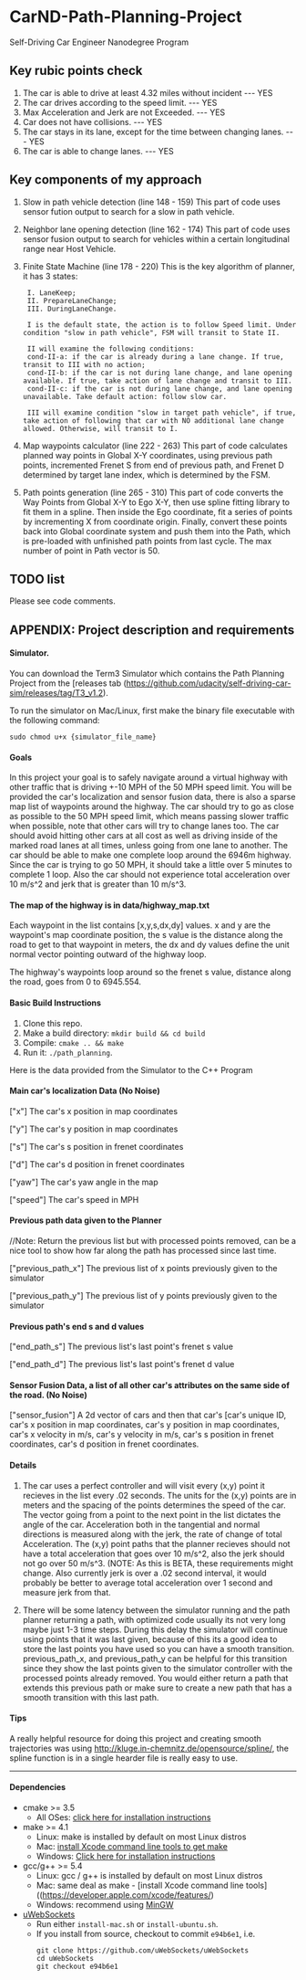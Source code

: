 # CarND-Path-Planning-Project
Self-Driving Car Engineer Nanodegree Program

## Key rubic points check
1. The car is able to drive at least 4.32 miles without incident             --- YES
2. The car drives according to the speed limit.                              --- YES
3. Max Acceleration and Jerk are not Exceeded.                               --- YES
4. Car does not have collisions.                                             --- YES
5. The car stays in its lane, except for the time between changing lanes.    --- YES
6. The car is able to change lanes.                                          --- YES

## Key components of my approach
1. Slow in path vehicle detection (line 148 - 159)
This part of code uses sensor fution output to search for a slow in path vehicle.

2. Neighbor lane opening detection (line 162 - 174)
This part of code uses sensor fusion output to search for vehicles within a certain longitudinal range near Host Vehicle.

3. Finite State Machine (line 178 - 220)
This is the key algorithm of planner, it has 3 states:

        I. LaneKeep;
        II. PrepareLaneChange;
        III. DuringLaneChange.

        I is the default state, the action is to follow Speed limit. Under condition "slow in path vehicle", FSM will transit to State II.

        II will examine the following conditions:
        cond-II-a: if the car is already during a lane change. If true, transit to III with no action;
        cond-II-b: if the car is not during lane change, and lane opening available. If true, take action of lane change and transit to III.
        cond-II-c: if the car is not during lane change, and lane opening unavailable. Take default action: follow slow car.

        III will examine condition "slow in target path vehicle", if true, take action of following that car with NO additional lane change allowed. Otherwise, will transit to I.

4. Map waypoints calculator (line 222 - 263)
This part of code calculates planned way points in Global X-Y coordinates, using previous path points, incremented Frenet S from end of previous path, and Frenet D determined by target lane index, which is determined by the FSM.

5. Path points generation (line 265 - 310)
This part of code converts the Way Points from Global X-Y to Ego X-Y, then use spline fitting library to fit them in a spline. Then inside the Ego coordinate, fit a series of points by incrementing X from coordinate origin. Finally, convert these points back into Global coordinate system and push them into the Path, which is pre-loaded with unfinished path points from last cycle. The max number of point in Path vector is 50.

## TODO list
Please see code comments.


## APPENDIX: Project description and requirements
   
#### Simulator.
You can download the Term3 Simulator which contains the Path Planning Project from the [releases tab (https://github.com/udacity/self-driving-car-sim/releases/tag/T3_v1.2).  

To run the simulator on Mac/Linux, first make the binary file executable with the following command:
```shell
sudo chmod u+x {simulator_file_name}
```

#### Goals
In this project your goal is to safely navigate around a virtual highway with other traffic that is driving +-10 MPH of the 50 MPH speed limit. You will be provided the car's localization and sensor fusion data, there is also a sparse map list of waypoints around the highway. The car should try to go as close as possible to the 50 MPH speed limit, which means passing slower traffic when possible, note that other cars will try to change lanes too. The car should avoid hitting other cars at all cost as well as driving inside of the marked road lanes at all times, unless going from one lane to another. The car should be able to make one complete loop around the 6946m highway. Since the car is trying to go 50 MPH, it should take a little over 5 minutes to complete 1 loop. Also the car should not experience total acceleration over 10 m/s^2 and jerk that is greater than 10 m/s^3.

#### The map of the highway is in data/highway_map.txt
Each waypoint in the list contains  [x,y,s,dx,dy] values. x and y are the waypoint's map coordinate position, the s value is the distance along the road to get to that waypoint in meters, the dx and dy values define the unit normal vector pointing outward of the highway loop.

The highway's waypoints loop around so the frenet s value, distance along the road, goes from 0 to 6945.554.

#### Basic Build Instructions

1. Clone this repo.
2. Make a build directory: `mkdir build && cd build`
3. Compile: `cmake .. && make`
4. Run it: `./path_planning`.

Here is the data provided from the Simulator to the C++ Program

#### Main car's localization Data (No Noise)

["x"] The car's x position in map coordinates

["y"] The car's y position in map coordinates

["s"] The car's s position in frenet coordinates

["d"] The car's d position in frenet coordinates

["yaw"] The car's yaw angle in the map

["speed"] The car's speed in MPH

#### Previous path data given to the Planner

//Note: Return the previous list but with processed points removed, can be a nice tool to show how far along
the path has processed since last time. 

["previous_path_x"] The previous list of x points previously given to the simulator

["previous_path_y"] The previous list of y points previously given to the simulator

#### Previous path's end s and d values 

["end_path_s"] The previous list's last point's frenet s value

["end_path_d"] The previous list's last point's frenet d value

#### Sensor Fusion Data, a list of all other car's attributes on the same side of the road. (No Noise)

["sensor_fusion"] A 2d vector of cars and then that car's [car's unique ID, car's x position in map coordinates, car's y position in map coordinates, car's x velocity in m/s, car's y velocity in m/s, car's s position in frenet coordinates, car's d position in frenet coordinates. 

#### Details

1. The car uses a perfect controller and will visit every (x,y) point it recieves in the list every .02 seconds. The units for the (x,y) points are in meters and the spacing of the points determines the speed of the car. The vector going from a point to the next point in the list dictates the angle of the car. Acceleration both in the tangential and normal directions is measured along with the jerk, the rate of change of total Acceleration. The (x,y) point paths that the planner recieves should not have a total acceleration that goes over 10 m/s^2, also the jerk should not go over 50 m/s^3. (NOTE: As this is BETA, these requirements might change. Also currently jerk is over a .02 second interval, it would probably be better to average total acceleration over 1 second and measure jerk from that.

2. There will be some latency between the simulator running and the path planner returning a path, with optimized code usually its not very long maybe just 1-3 time steps. During this delay the simulator will continue using points that it was last given, because of this its a good idea to store the last points you have used so you can have a smooth transition. previous_path_x, and previous_path_y can be helpful for this transition since they show the last points given to the simulator controller with the processed points already removed. You would either return a path that extends this previous path or make sure to create a new path that has a smooth transition with this last path.

#### Tips

A really helpful resource for doing this project and creating smooth trajectories was using http://kluge.in-chemnitz.de/opensource/spline/, the spline function is in a single hearder file is really easy to use.

---

#### Dependencies

* cmake >= 3.5
  * All OSes: [click here for installation instructions](https://cmake.org/install/)
* make >= 4.1
  * Linux: make is installed by default on most Linux distros
  * Mac: [install Xcode command line tools to get make](https://developer.apple.com/xcode/features/)
  * Windows: [Click here for installation instructions](http://gnuwin32.sourceforge.net/packages/make.htm)
* gcc/g++ >= 5.4
  * Linux: gcc / g++ is installed by default on most Linux distros
  * Mac: same deal as make - [install Xcode command line tools]((https://developer.apple.com/xcode/features/)
  * Windows: recommend using [MinGW](http://www.mingw.org/)
* [uWebSockets](https://github.com/uWebSockets/uWebSockets)
  * Run either `install-mac.sh` or `install-ubuntu.sh`.
  * If you install from source, checkout to commit `e94b6e1`, i.e.
    ```
    git clone https://github.com/uWebSockets/uWebSockets 
    cd uWebSockets
    git checkout e94b6e1
    ```

